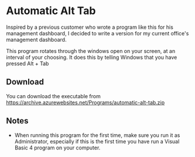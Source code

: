 # Automatic Alt Tab

Inspired by a previous customer who wrote a program like this for his management dashboard, I decided to write a version for my current office's management dashboard.

This program rotates through the windows open on your screen, at an interval of your choosing. It does this by telling Windows that you have pressed Alt + Tab 

## Download

You can download the executable from https://archive.azurewebsites.net/Programs/automatic-alt-tab.zip

## Notes

 * When running this program for the first time, make sure you run it as Administrator, especially if this is the first time you have run a Visual Basic 4 program on your computer.